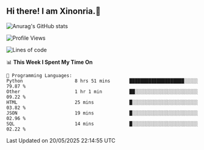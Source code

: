 ## Hi there! I am Xinonria.👋

![Anurag's GitHub stats](https://status-git-main-xinonrias-projects-f26540e3.vercel.app/api?username=xinonria&hide=stars,issues)

<!--START_SECTION:waka-->
![Profile Views](http://img.shields.io/badge/Profile%20Views-0-blue)

![Lines of code](https://img.shields.io/badge/From%20Hello%20World%20I%27ve%20Written-3.2%20million%20lines%20of%20code-blue)

📊 **This Week I Spent My Time On** 

```text
💬 Programming Languages: 
Python                   8 hrs 51 mins       ████████████████████░░░░░   79.87 % 
Other                    1 hr 1 min          ██░░░░░░░░░░░░░░░░░░░░░░░   09.22 % 
HTML                     25 mins             █░░░░░░░░░░░░░░░░░░░░░░░░   03.82 % 
JSON                     19 mins             █░░░░░░░░░░░░░░░░░░░░░░░░   02.96 % 
SQL                      14 mins             █░░░░░░░░░░░░░░░░░░░░░░░░   02.22 % 
```


 Last Updated on 20/05/2025 22:14:55 UTC
<!--END_SECTION:waka-->

<!--
**xinonria/xinonria** is a ✨ _special_ ✨ repository because its `README.md` (this file) appears on your GitHub profile.

Here are some ideas to get you started:

- 🔭 I’m currently working on ...
- 🌱 I’m currently learning ...
- 👯 I’m looking to collaborate on ...
- 🤔 I’m looking for help with ...
- 💬 Ask me about ...
- 📫 How to reach me: ...
- 😄 Pronouns: ...
- ⚡ Fun fact: ...
-->
